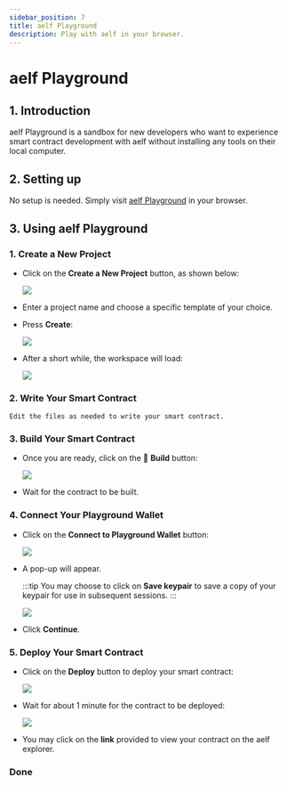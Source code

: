 ```yaml
---
sidebar_position: 7
title: aelf Playground
description: Play with aelf in your browser.
---
```


# aelf Playground

## 1. Introduction

aelf Playground is a sandbox for new developers who want to experience smart contract development with aelf without installing any tools on their local computer.

## 2. Setting up

No setup is needed. Simply visit [aelf Playground](https://playground.aelf.com) in your browser.

## 3. Using aelf Playground

### 1. Create a New Project

- Click on the **Create a New Project** button, as shown below:

  ![](/img/playground-1.png)

- Enter a project name and choose a specific template of your choice.
- Press **Create**:

  ![](/img/playground-2.png)

- After a short while, the workspace will load:

  ![](/img/playground-3.png)

### 2. Write Your Smart Contract

    Edit the files as needed to write your smart contract.

### 3. Build Your Smart Contract

- Once you are ready, click on the 🔧 **Build** button:

  ![](/img/playground-4.png)

- Wait for the contract to be built.

### 4. Connect Your Playground Wallet

- Click on the **Connect to Playground Wallet** button:

  ![](/img/playground-5.png)

- A pop-up will appear.

  :::tip
  You may choose to click on **Save keypair** to save a copy of your keypair for use in subsequent sessions.
  :::

  ![](/img/playground-6.png)

- Click **Continue**.

### 5. Deploy Your Smart Contract

- Click on the **Deploy** button to deploy your smart contract:

  ![](/img/playground-7.png)

- Wait for about 1 minute for the contract to be deployed:

  ![](/img/playground-8.png)

- You may click on the **link** provided to view your contract on the aelf explorer.

### Done
